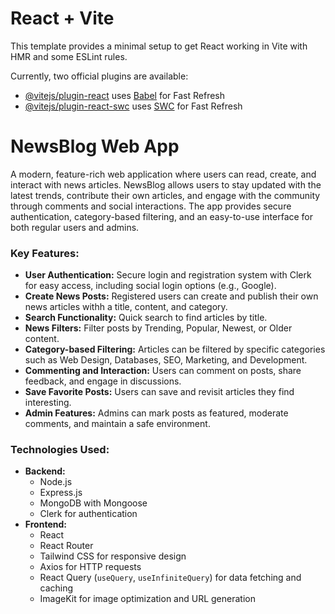 # React + Vite

This template provides a minimal setup to get React working in Vite with HMR and some ESLint rules.

Currently, two official plugins are available:

- [@vitejs/plugin-react](https://github.com/vitejs/vite-plugin-react/blob/main/packages/plugin-react/README.md) uses [Babel](https://babeljs.io/) for Fast Refresh
- [@vitejs/plugin-react-swc](https://github.com/vitejs/vite-plugin-react-swc) uses [SWC](https://swc.rs/) for Fast Refresh
# NewsBlog Web App

A modern, feature-rich web application where users can read, create, and interact with news articles. NewsBlog allows users to stay updated with the latest trends, contribute their own articles, and engage with the community through comments and social interactions. The app provides secure authentication, category-based filtering, and an easy-to-use interface for both regular users and admins.

### Key Features:
- **User Authentication:** Secure login and registration system with Clerk for easy access, including social login options (e.g., Google).
- **Create News Posts:** Registered users can create and publish their own news articles withh a title, content, and category.
- **Search Functionality:** Quick search to find articles by title.
- **News Filters:** Filter posts by Trending, Popular, Newest, or Older content.
- **Category-based Filtering:** Articles can be filtered by specific categories such as Web Design, Databases, SEO, Marketing, and Development.
- **Commenting and Interaction:** Users can comment on posts, share feedback, and engage in discussions.
- **Save Favorite Posts:** Users can save and revisit articles they find interesting.
- **Admin Features:** Admins can mark posts as featured, moderate comments, and maintain a safe environment.

### Technologies Used:
- **Backend:**
  - Node.js
  - Express.js
  - MongoDB with Mongoose
  - Clerk for authentication
- **Frontend:**
  - React
  - React Router
  - Tailwind CSS for responsive design
  - Axios for HTTP requests
  - React Query (`useQuery`, `useInfiniteQuery`) for data fetching and caching
  - ImageKit for image optimization and URL generation